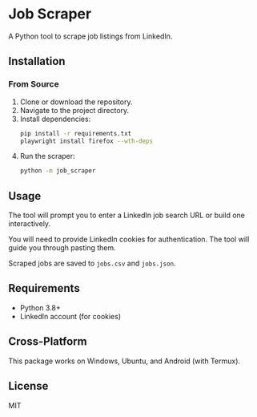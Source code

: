 # Job Scraper

A Python tool to scrape job listings from LinkedIn.

## Installation

### From Source
1. Clone or download the repository.
2. Navigate to the project directory.
3. Install dependencies:
   ```bash
   pip install -r requirements.txt
   playwright install firefox --wth-deps
   ```
4. Run the scraper:
   ```bash
   python -m job_scraper
   ```


## Usage

The tool will prompt you to enter a LinkedIn job search URL or build one interactively.

You will need to provide LinkedIn cookies for authentication. The tool will guide you through pasting them.

Scraped jobs are saved to `jobs.csv` and `jobs.json`.

## Requirements

- Python 3.8+
- LinkedIn account (for cookies)

## Cross-Platform

This package works on Windows, Ubuntu, and Android (with Termux).

## License

MIT
